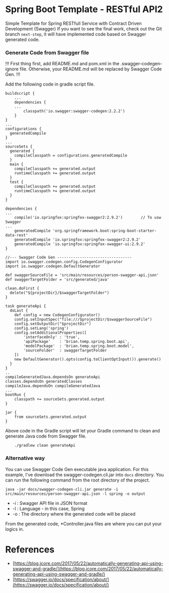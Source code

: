 # Spring Boot Template - RESTful API2

Simple Template for Spring RESTfull Service with Contract Driven Development (Swagger)
If you want to see the final work, check out the Git branch `next-step`, it will have implemented code based on Swagger generated code.

### Generate Code from Swagger file ###

!!! First thing first, add README.md and pom.xml in the .swagger-codegen-ignore file. Otherwise, your README.md will be replaced by Swagger Code Gen. !!!

Add the following code in gradle script file.

```
buildscript {
    ...
    dependencies {
    ...
        classpath('io.swagger:swagger-codegen:2.2.2')
    }
}
...
configurations {
  generatedCompile
}
...
sourceSets {
  generated {
    compileClasspath = configurations.generatedCompile
  }
  main {
    compileClasspath += generated.output
    runtimeClasspath += generated.output
  }
  test {
    compileClasspath += generated.output
    runtimeClasspath += generated.output
  }
}

dependencies {
...
    compile('io.springfox:springfox-swagger2:2.9.2')        // To usw Swagger
...
    generatedCompile 'org.springframework.boot:spring-boot-starter-data-rest'
    generatedCompile 'io.springfox:springfox-swagger2:2.9.2'
    generatedCompile 'io.springfox:springfox-swagger-ui:2.9.2'
}

//--- Swagger Code Gen ---------------------------------
import io.swagger.codegen.config.CodegenConfigurator
import io.swagger.codegen.DefaultGenerator

def swaggerSourceFile = 'src/main/resources/person-swagger-api.json'
def swaggerTargetFolder = 'src/generated/java'
 
clean.doFirst {
  delete("${projectDir}/$swaggerTargetFolder")
}

task generateApi {
  doLast {
    def config = new CodegenConfigurator()
    config.setInputSpec("file:///$projectDir/$swaggerSourceFile")
    config.setOutputDir("$projectDir")
    config.setLang('spring')
    config.setAdditionalProperties([
        'interfaceOnly' : 'true',
        'apiPackage'    : 'brian.temp.spring.boot.api',
        'modelPackage'  : 'brian.temp.spring.boot.model',
        'sourceFolder'  : swaggerTargetFolder
    ])
    new DefaultGenerator().opts(config.toClientOptInput()).generate()
  }
}
..
compileGeneratedJava.dependsOn generateApi
classes.dependsOn generatedClasses
compileJava.dependsOn compileGeneratedJava
...
bootRun {
    classpath += sourceSets.generated.output
}

jar {
    from sourceSets.generated.output
}

```

Above code in the Gradle script will let your Gradle command to clean and generate Java code from Swagger file.

```
    ./gradlew clean generateApi
```
### Alternative way ###
You can use Swagger Code Gen executable java application. For this example, I've download the swagger-codegen.cli.jar into `docs` directory. You can run the following command from the root directory of the project.

```
java -jar docs/swagger-codegen-cli.jar generate -i src/main/resources/person-swagger-api.json -l spring -o output
```

* -i : Swagger API file in JSON format
* -l : Language - in this case, Spring
* -o : The directory where the generated code will be placed

From the generated code, *Controller.java files are where you can put your logics in.


# References #
* [https://blog.jcore.com/2017/05/22/automatically-generating-api-using-swagger-and-gradle/](https://blog.jcore.com/2017/05/22/automatically-generating-api-using-swagger-and-gradle/)
* [https://swagger.io/docs/specification/about/](https://swagger.io/docs/specification/about/)
